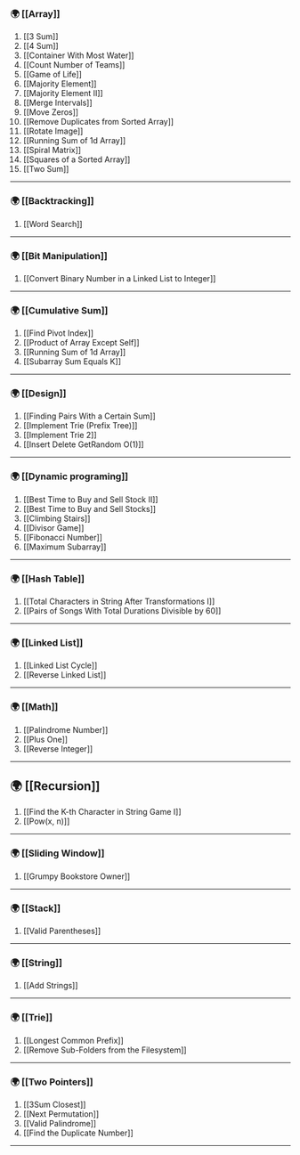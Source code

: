 ### 🌍 [[Array]]

1. [[3 Sum]]
2. [[4 Sum]]
3. [[Container With Most Water]]
4. [[Count Number of Teams]]
5. [[Game of Life]]
6. [[Majority Element]]
7. [[Majority Element II]] 
8. [[Merge Intervals]]
9. [[Move Zeros]]
10. [[Remove Duplicates from Sorted Array]]
11. [[Rotate Image]]
12. [[Running Sum of 1d Array]]
13. [[Spiral Matrix]]
14. [[Squares of a Sorted Array]]
15. [[Two Sum]]
--- 
### 🌍 [[Backtracking]]

1.  [[Word Search]]
--- 
### 🌍 [[Bit Manipulation]]

1.  [[Convert Binary Number in a Linked List to Integer]]
--- 
### 🌍 [[Cumulative Sum]]

1. [[Find Pivot Index]]
2. [[Product of Array Except Self]]
3. [[Running Sum of 1d Array]]
4. [[Subarray Sum Equals K]]
---
### 🌍 [[Design]]

1. [[Finding Pairs With a Certain Sum]]
2. [[Implement Trie (Prefix Tree)]]
3. [[Implement Trie 2]]
4. [[Insert Delete GetRandom O(1)]]
---
### 🌍 [[Dynamic programing]]

1. [[Best Time to Buy and Sell Stock II]]
2. [[Best Time to Buy and Sell Stocks]]
3. [[Climbing Stairs]]
4. [[Divisor Game]]
5. [[Fibonacci Number]]
6. [[Maximum Subarray]]
--- 
### 🌍 [[Hash Table]]

1. [[Total Characters in String After Transformations I]]
2. [[Pairs of Songs With Total Durations Divisible by 60]]
--- 
### 🌍 [[Linked List]]

1. [[Linked List Cycle]]
2. [[Reverse Linked List]]
---
### 🌍 [[Math]]

1. [[Palindrome Number]]
2. [[Plus One]]
3. [[Reverse Integer]]
---
## 🌍 [[Recursion]]

1. [[Find the K-th Character in String Game I]]
2. [[Pow(x, n)]]
---
### 🌍 [[Sliding Window]]

1. [[Grumpy Bookstore Owner]]
---
### 🌍 [[Stack]]

1. [[Valid Parentheses]]
---
### 🌍 [[String]]

1. [[Add Strings]]
---
### 🌍 [[Trie]]

1. [[Longest Common Prefix]]
2. [[Remove Sub-Folders from the Filesystem]]
---

### 🌍 [[Two Pointers]]

1. [[3Sum Closest]]
2. [[Next Permutation]]
3. [[Valid Palindrome]]
4. [[Find the Duplicate Number]]
---